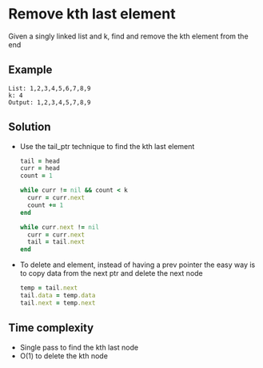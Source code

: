 # Remove kth last element
Given a singly linked list and k, find and remove the kth element from the end

## Example
```
List: 1,2,3,4,5,6,7,8,9
k: 4
Output: 1,2,3,4,5,7,8,9
```

## Solution
- Use the tail_ptr technique to find the kth last element
    ```ruby
    tail = head
    curr = head
    count = 1

    while curr != nil && count < k
      curr = curr.next
      count += 1
    end

    while curr.next != nil
      curr = curr.next
      tail = tail.next
    end
    ```
- To delete and element, instead of having a prev pointer the easy way is to copy data from the next ptr and delete the next node

    ```ruby
    temp = tail.next
    tail.data = temp.data
    tail.next = temp.next
    ```

## Time complexity
- Single pass to find the kth last node
- O(1) to delete the kth node
